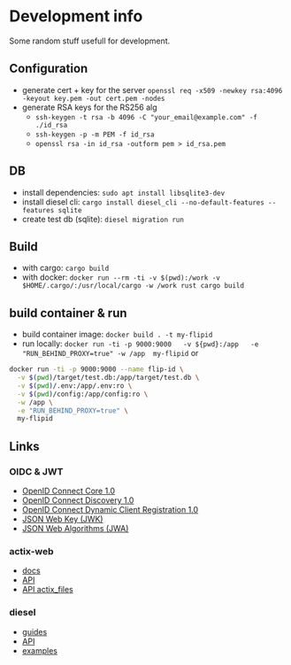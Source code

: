 # Development info

Some random stuff usefull for development.

## Configuration

- generate cert + key for the server
`openssl req -x509 -newkey rsa:4096 -keyout key.pem -out cert.pem -nodes`
- generate RSA keys for the RS256 alg
  - `ssh-keygen -t rsa -b 4096 -C "your_email@example.com" -f ./id_rsa`
  - `ssh-keygen -p -m PEM -f id_rsa`
  - `openssl rsa -in id_rsa -outform pem > id_rsa.pem`

## DB

- install dependencies: `sudo apt install libsqlite3-dev`
- install diesel cli: `cargo install diesel_cli --no-default-features --features sqlite`
- create test db (sqlite): `diesel migration run`

## Build

- with cargo: `cargo build`
- with docker: `docker run --rm -ti -v $(pwd):/work -v $HOME/.cargo/:/usr/local/cargo -w /work rust cargo build`

## build container & run

- build container image: `docker build . -t my-flipid`
- run locally: `docker run -ti -p 9000:9000   -v ${pwd}:/app   -e "RUN_BEHIND_PROXY=true" -w /app  my-flipid` or

```bash
docker run -ti -p 9000:9000 --name flip-id \
  -v $(pwd)/target/test.db:/app/target/test.db \
  -v $(pwd)/.env:/app/.env:ro \
  -v $(pwd)/config:/app/config:ro \
  -w /app \
  -e "RUN_BEHIND_PROXY=true" \
  my-flipid
```

## Links

### OIDC & JWT

- [OpenID Connect Core 1.0](https://openid.net/specs/openid-connect-core-1_0.html)
- [OpenID Connect Discovery 1.0](https://openid.net/specs/openid-connect-discovery-1_0.html)
- [OpenID Connect Dynamic Client Registration 1.0](https://openid.net/specs/openid-connect-registration-1_0.html)
- [JSON Web Key (JWK)](https://tools.ietf.org/html/rfc7517)
- [JSON Web Algorithms (JWA)](https://tools.ietf.org/html/rfc7518)

### actix-web

- [docs](https://actix.rs/docs/)
- [API](https://github.com/actix/examples)
- [API actix_files](https://docs.rs/actix-files/0.2.1/actix_files/)

### diesel

- [guides](https://diesel.rs/guides/getting-started/)
- [API](http://docs.diesel.rs/diesel/index.html)
- [examples](https://github.com/actix/examples/tree/master/diesel/)
